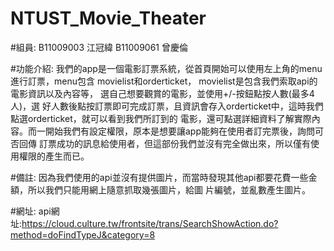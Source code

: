 # NTUST_Movie_Theater

#組員: B11009003 江冠緯 B11009061 曾慶倫

#功能介紹:
     我們的app是一個電影訂票系統，從首頁開始可以使用左上角的menu進行訂票，menu包含 movielist和orderticket，
     movielist是包含我們索取api的電影資訊以及內容等， 選自己想要觀賞的電影，並使用+/-按鈕點按人數(最多4人)，選
     好人數後點按訂票即可完成訂票，且資訊會存入orderticket中，這時我們點選orderticket，就可以看到我們所訂到的
     電影，還可點選詳細資料了解實際內容。而一開始我們有設定權限，原本是想要讓app能夠在使用者訂完票後，詢問可否回傳
     訂票成功的訊息給使用者，但這部份我們並沒有完全做出來，所以僅有使用權限的產生而已。

#備註:
     因為我們使用的api並沒有提供圖片，而當時發現其他api都要花費一些金額，所以我們只能用網上隨意抓取幾張圖片，給圖
     片編號，並亂數產生圖片。

#網址: 
     api網址:https://cloud.culture.tw/frontsite/trans/SearchShowAction.do?method=doFindTypeJ&category=8
